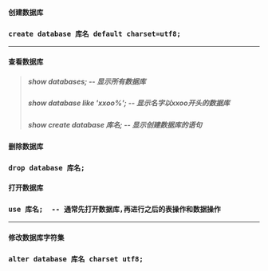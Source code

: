 #### 创建数据库

### `create database 库名 default charset=utf8;`

---

#### 

#### 查看数据库

> ##### show databases;  -- 显示所有数据库
>
> ##### show database like 'xxoo%';   -- 显示名字以xxoo开头的数据库
>
> ##### show create database 库名;   -- 显示创建数据库的语句

#### 

#### 删除数据库

### `drop database 库名;`

#### 打开数据库

### `use 库名;  -- 通常先打开数据库,再进行之后的表操作和数据操作`

---

#### 修改数据库字符集

### `alter database 库名 charset utf8;`



